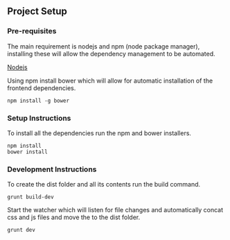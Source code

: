 ## Project Setup

### Pre-requisites

The main requirement is nodejs and npm (node package manager), installing these will allow the dependency management to be automated.

[Nodejs](http://nodejs.org/)

Using npm install bower which will allow for automatic installation of the frontend dependencies.
```
npm install -g bower
```

### Setup Instructions

To install all the dependencies run the npm and bower installers.
```
npm install
bower install
```

### Development Instructions

To create the dist folder and all its contents run the build command.
```
grunt build-dev
```

Start the watcher which will listen for file changes and automatically concat css and js files and move the to the dist folder.
```
grunt dev
```
